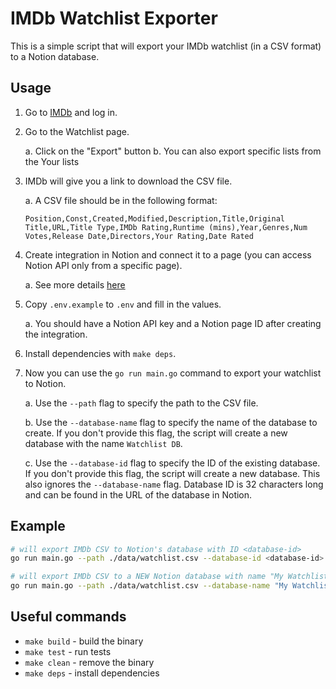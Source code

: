 # IMDb Watchlist Exporter

This is a simple script that will export your IMDb watchlist (in a CSV format) to a Notion database.

## Usage

1. Go to [IMDb](https://www.imdb.com/) and log in.
2. Go to the Watchlist page.

   a. Click on the "Export" button
   b. You can also export specific lists from the Your lists

3. IMDb will give you a link to download the CSV file.

   a. A CSV file should be in the following format:

   ```csv
   Position,Const,Created,Modified,Description,Title,Original Title,URL,Title Type,IMDb Rating,Runtime (mins),Year,Genres,Num Votes,Release Date,Directors,Your Rating,Date Rated
   ```

4. Create integration in Notion and connect it to a page (you can access Notion API only from a specific page).

   a. See more details [here](https://developers.notion.com/docs/create-a-notion-integration)

5. Copy `.env.example` to `.env` and fill in the values.

   a. You should have a Notion API key and a Notion page ID after creating the integration.

6. Install dependencies with `make deps`.
7. Now you can use the `go run main.go` command to export your watchlist to Notion.

   a. Use the `--path` flag to specify the path to the CSV file.

   b. Use the `--database-name` flag to specify the name of the database to create. If you don't provide this flag, the script will create a new database with the name `Watchlist DB`.

   c. Use the `--database-id` flag to specify the ID of the existing database. If you don't provide this flag, the script will create a new database. This also ignores the `--database-name` flag. Database ID is 32 characters long and can be found in the URL of the database in Notion.

## Example

```bash
# will export IMDb CSV to Notion's database with ID <database-id>
go run main.go --path ./data/watchlist.csv --database-id <database-id>

# will export IMDb CSV to a NEW Notion database with name "My Watchlist"
go run main.go --path ./data/watchlist.csv --database-name "My Watchlist"
```

## Useful commands

- `make build` - build the binary
- `make test` - run tests
- `make clean` - remove the binary
- `make deps` - install dependencies
